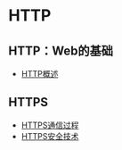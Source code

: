 # HTTP
## HTTP：Web的基础
* [HTTP概述](http_overview.md)

## HTTPS
* [HTTPS通信过程](https_comm.md)
* [HTTPS安全技术](https_techs.md)